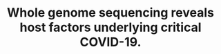 ---
title: "Whole genome sequencing reveals host factors underlying critical COVID-19."
journal: "Nature"
year: 2022
authors: ["Kousathanas A, Pairo-Castineira E, Rawlik K, ..., Millar JE, ..., Baillie JK."]
doi: "10.1038/s41586-022-04576-6"
isFeatured: true
---
